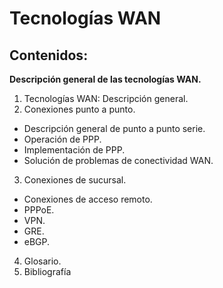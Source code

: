 # Tecnologías WAN



## Contenidos:
 **Descripción general de las tecnologías WAN.** 
1. Tecnologías WAN: Descripción general. 
2. Conexiones punto a punto.
 * Descripción general de punto a punto serie. 
 * Operación de PPP. 
 * Implementación de PPP.
 * Solución de problemas de conectividad WAN. 
3. Conexiones de sucursal. 
 * Conexiones de acceso remoto. 
 * PPPoE.
 * VPN. 
 * GRE. 
 * eBGP. 
4. Glosario. 
5. Bibliografía


